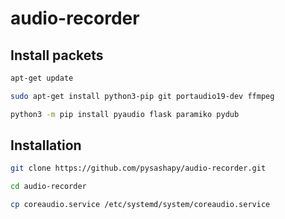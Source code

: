 # audio-recorder

## Install packets
```Bash	
apt-get update
```
```Bash	
sudo apt-get install python3-pip git portaudio19-dev ffmpeg
```
```Bash	
python3 -m pip install pyaudio flask paramiko pydub
```
## Installation
```Bash	
git clone https://github.com/pysashapy/audio-recorder.git
```
```Bash
cd audio-recorder
```
```Bash	
cp coreaudio.service /etc/systemd/system/coreaudio.service
```
